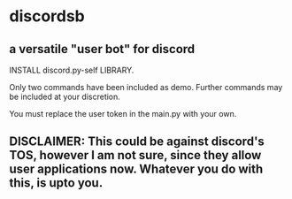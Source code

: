 # discordsb
a versatile "user bot" for discord
---
INSTALL discord.py-self LIBRARY.

Only two commands have been included as demo. Further commands may be included at your discretion.

You must replace the user token in the main.py with your own.

## DISCLAIMER: This could be against discord's TOS, however I am not sure, since they allow user applications now. Whatever you do with this, is upto you.
